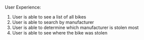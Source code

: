 User Experience:

1. User is able to see a list of all bikes
2. User is able to search by manufacturer
3. User is able to determine which manufacturer is stolen most
4. User is able to see where the bike was stolen
